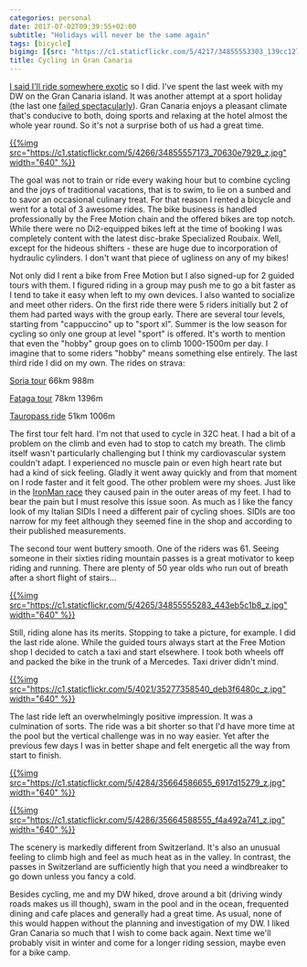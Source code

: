 ```yaml
---
categories: personal
date: 2017-07-02T09:39:55+02:00
subtitle: "Holidays will never be the same again"
tags: [bicycle]
bigimg: [{src: "https://c1.staticflickr.com/5/4217/34855553303_139cc12762_b.jpg", desc: "Windy roads up to Fataga"}]
title: Cycling in Gran Canaria
---
```


[I said I'll ride somewhere exotic](/blog/2017/06/21/30th-anniversary-bike-tour/) so I did. I've spent the last week with my DW on the Gran Canaria island. It was another attempt at a sport holiday (the last one [failed spectacularly](/blog/2017/05/04/fail/)). Gran Canaria enjoys a pleasant climate that's conducive to both, doing sports and relaxing at the hotel almost the whole year round. So it's not a surprise both of us had a great time.

[{{%img src="https://c1.staticflickr.com/5/4266/34855557173_70630e7929_z.jpg" width="640" %}}](https://www.flickr.com/photos/tentaclephotos/34855557173)<!--more-->

The goal was not to train or ride every waking hour but to combine cycling and the joys of traditional vacations, that is to swim, to lie on a sunbed and to savor an occasional culinary treat. For that reason I rented a bicycle and went for a total of 3 awesome rides. The bike business is handled professionally by the Free Motion chain and the offered bikes are top notch. While there were no Di2-equipped bikes left at the time of booking I was completely content with the latest disc-brake Specialized Roubaix. Well, except for the hideous shifters - these are huge due to incorporation of hydraulic cylinders. I don't want that piece of ugliness on any of my bikes!

Not only did I rent a bike from Free Motion but I also signed-up for 2 guided tours with them. I figured riding in a group may push me to go a bit faster as I tend to take it easy when left to my own devices. I also wanted to socialize and meet other riders. On the first ride there were 5 riders initially but 2 of them had parted ways with the group early. There are several tour levels, starting from "cappuccino" up to "sport xl". Summer is the low season for cycling so only one group at level "sport" is offered. It's worth to mention that even the "hobby" group goes on to climb 1000-1500m per day. I imagine that to some riders "hobby" means something else entirely. The last third ride I did on my own. The rides on strava:

[Soria tour](https://www.strava.com/activities/1055673265) 66km 988m

[Fataga tour](https://www.strava.com/activities/1056520734) 78km 1396m

[Tauropass ride](https://www.strava.com/activities/1059405244) 51km 1006m

The first tour felt hard. I'm not that used to cycle in 32C heat. I had a bit of a problem on the climb and even had to stop to catch my breath. The climb itself wasn't particularly challenging but I think my cardiovascular system couldn't adapt. I experienced no muscle pain or even high heart rate but had a kind of sick feeling. Gladly it went away quickly and from that moment on I rode faster and it felt good. The other problem were my shoes. Just like in the [IronMan race](/blog/2017/06/20/my-first-ever-bike-race/) they caused pain in the outer areas of my feet. I had to bear the pain but I must resolve this issue soon. As much as I like the fancy look of my Italian SIDIs I need a different pair of cycling shoes. SIDIs are too narrow for my feet although they seemed fine in the shop and according to their published measurements.

The second tour went buttery smooth. One of the riders was 61. Seeing someone in their sixties riding mountain passes is a great motivator to keep riding and running. There are plenty of 50 year olds who run out of breath after a short flight of stairs...

[{{%img src="https://c1.staticflickr.com/5/4265/34855555283_443eb5c1b8_z.jpg" width="640" %}}](https://www.flickr.com/photos/tentaclephotos/34855555283)

Still, riding alone has its merits. Stopping to take a picture, for example. I did the last ride alone. While the guided tours always start at the Free Motion shop I decided to catch a taxi and start elsewhere. I took both wheels off and packed the bike in the trunk of a Mercedes. Taxi driver didn't mind.

[{{%img src="https://c1.staticflickr.com/5/4021/35277358540_deb3f6480c_z.jpg" width="640" %}}](https://www.flickr.com/photos/tentaclephotos/35277358540)

The last ride left an overwhelmingly positive impression. It was a culmination of sorts. The ride was a bit shorter so that I'd have more time at the pool but the vertical challenge was in no way easier. Yet after the previous few days I was in better shape and felt energetic all the way from start to finish.

[{{%img src="https://c1.staticflickr.com/5/4284/35664586655_6917d15279_z.jpg" width="640" %}}](https://www.flickr.com/photos/tentaclephotos/35664586655)

[{{%img src="https://c1.staticflickr.com/5/4286/35664588555_f4a492a741_z.jpg" width="640" %}}](https://www.flickr.com/photos/tentaclephotos/35664588555)

The scenery is markedly different from Switzerland. It's also an unusual feeling to climb high and feel as much heat as in the valley. In contrast, the passes in Switzerland are sufficiently high that you need a windbreaker to go down unless you fancy a cold.

Besides cycling, me and my DW hiked, drove around a bit (driving windy roads makes us ill though), swam in the pool and in the ocean, frequented dining and cafe places and generally had a great time. As usual, none of this would happen without the planning and investigation of my DW. I liked Gran Canaria so much that I wish to come back again. Next time we'll probably visit in winter and come for a longer riding session, maybe even for a bike camp.